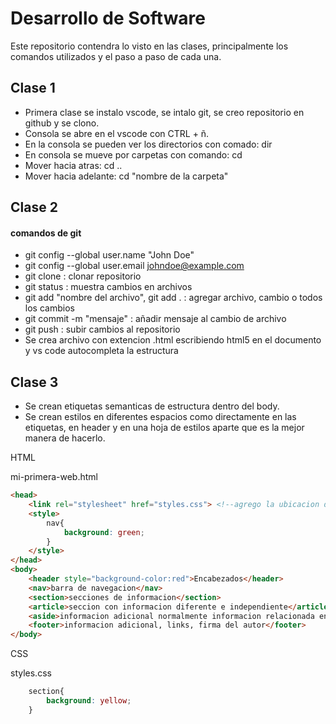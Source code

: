 # Desarrollo de Software

Este repositorio contendra lo visto en las clases, principalmente los comandos utilizados y el paso a paso de cada una.

## Clase 1

- Primera clase se instalo vscode, se intalo git, se creo repositorio en github y se clono.
- Consola se abre en el vscode con CTRL + ñ.
- En la consola se pueden ver los directorios con comado: dir
- En consola se mueve por carpetas con comando: cd
- Mover hacia atras: cd ..
- Mover hacia adelante: cd "nombre de la carpeta"

## Clase 2
#### comandos de git
- git config --global user.name "John Doe"
- git config --global user.email johndoe@example.com
- git clone : clonar repositorio
- git status : muestra cambios en archivos
- git add "nombre del archivo", git add . : agregar archivo, cambio o todos los cambios
- git commit -m "mensaje" : añadir mensaje al cambio de archivo
- git push : subir cambios al repositorio
- Se crea archivo con extencion .html escribiendo html5 en el documento y vs code autocompleta la estructura

## Clase 3

- Se crean etiquetas semanticas de estructura dentro del body.
- Se crean estilos en diferentes espacios como directamente en las etiquetas, en header y en una hoja de estilos aparte que es la mejor manera de hacerlo.

HTML

mi-primera-web.html
```html
<head>
    <link rel="stylesheet" href="styles.css"> <!--agrego la ubicacion del archivo css--> 
    <style>
        nav{
            background: green;
        }
    </style>
</head>
<body>
    <header style="background-color:red">Encabezados</header>
    <nav>barra de navegacion</nav>
    <section>secciones de informacion</section>
    <article>seccion con informacion diferente e independiente</article>
    <aside>informacion adicional normalmente informacion relacionada en un lateral de la pagina</aside>
    <footer>informacion adicional, links, firma del autor</footer>
</body>
```
CSS

styles.css
```css
    section{
        background: yellow;
    }
```